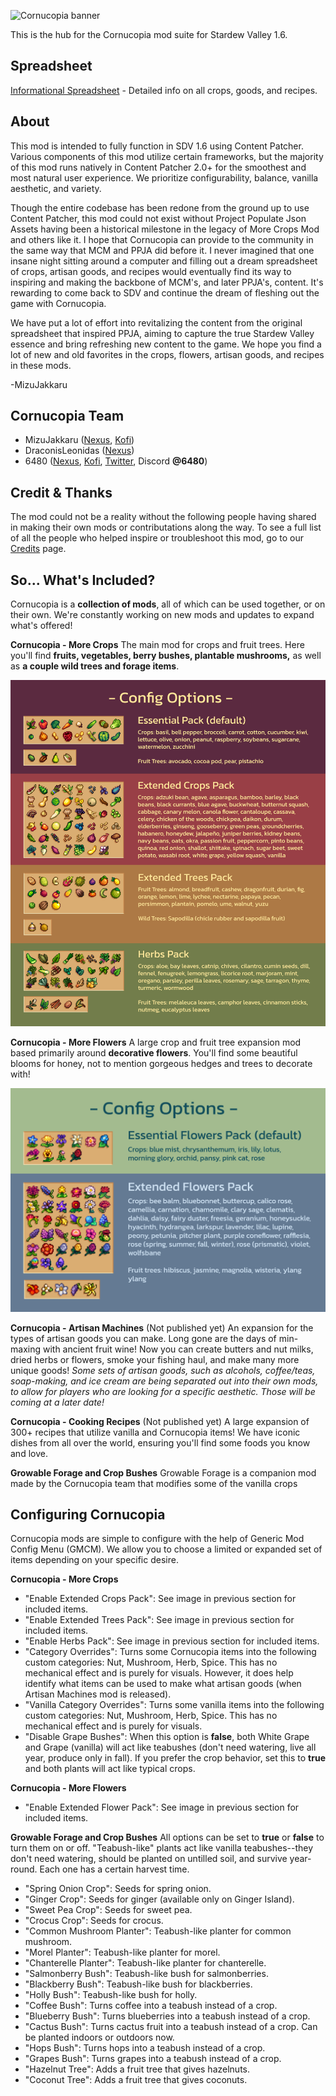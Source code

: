![Cornucopia banner](https://imgur.com/xeREF8V)

This is the hub for the Cornucopia mod suite for Stardew Valley 1.6.

## Spreadsheet
[Informational Spreadsheet](https://docs.google.com/spreadsheets/d/1uI14bL1yzDceOXVzhetJ5IeDYcrU0YgvzFUF-yKrxoM/edit?usp=sharing) - Detailed info on all crops, goods, and recipes.

## About
This mod is intended to fully function in SDV 1.6 using Content Patcher. Various components of this mod utilize certain frameworks, but the majority of this mod runs natively in Content Patcher 2.0+ for the smoothest and most natural user experience. We prioritize configurability, balance, vanilla aesthetic, and variety.

Though the entire codebase has been redone from the ground up to use Content Patcher, this mod could not exist without Project Populate Json Assets having been a historical milestone in the legacy of More Crops Mod and others like it. I hope that Cornucopia can provide to the community in the same way that MCM and PPJA did before it. I never imagined that one insane night sitting around a computer and filling out a dream spreadsheet of crops, artisan goods, and recipes would eventually find its way to inspiring and making the backbone of MCM's, and later PPJA's, content. It's rewarding to come back to SDV and continue the dream of fleshing out the game with Cornucopia.

We have put a lot of effort into revitalizing the content from the original spreadsheet that inspired PPJA, aiming to capture the true Stardew Valley essence and bring refreshing new content to the game. We hope you find a lot of new and old favorites in the crops, flowers, artisan goods, and recipes in these mods.

-MizuJakkaru

## Cornucopia Team
* MizuJakkaru ([Nexus](https://www.nexusmods.com/stardewvalley/users/2821799), [Kofi](https://ko-fi.com/mizujakkaru))
* DraconisLeonidas ([Nexus](https://www.nexusmods.com/stardewvalley/users/158706123))
* 6480 ([Nexus](https://www.nexusmods.com/users/55537262), [Kofi](https://ko-fi.com/6480k), [Twitter](https://twitter.com/6480n), Discord **@6480**)

## Credit & Thanks
The mod could not be a reality without the following people having shared in making their own mods or contributations along the way. To see a full list of all the people who helped inspire or troubleshoot this mod, go to our [Credits](https://github.com/MizuJakkaru/Cornucopia/blob/main/CREDITS.md) page.

## So... What's Included?
Cornucopia is a **collection of mods**, all of which can be used together, or on their own. We're constantly working on new mods and updates to expand what's offered!

**Cornucopia - More Crops** The main mod for crops and fruit trees. Here you'll find **fruits, vegetables, berry bushes, plantable mushrooms,** as well as **a couple wild trees and forage items**.

![A list of items included in More Crops](https://raw.githubusercontent.com/MizuJakkaru/Cornucopia/main/%5BCP%5D%20Cornucopia%20More%20Crops/config%20options.png)

**Cornucopia - More Flowers** A large crop and fruit tree expansion mod based primarily around **decorative flowers**. You'll find some beautiful blooms for honey, not to mention gorgeous hedges and trees to decorate with!

![A list of items included in More Crops](https://raw.githubusercontent.com/MizuJakkaru/Cornucopia/main/%5BCP%5D%20Cornucopia%20More%20Flowers/config%20options.png)

**Cornucopia - Artisan Machines** \(Not published yet\) An expansion for the types of artisan goods you can make. Long gone are the days of min-maxing with ancient fruit wine! Now you can create butters and nut milks, dried herbs or flowers, smoke your fishing haul, and make many more unique goods!
*Some sets of artisan goods, such as alcohols, coffee/teas, soap-making, and ice cream are being separated out into their own mods, to allow for players who are looking for a specific aesthetic. Those will be coming at a later date!*

**Cornucopia - Cooking Recipes** \(Not published yet\) A large expansion of 300+ recipes that utilize vanilla and Cornucopia items! We have iconic dishes from all over the world, ensuring you'll find some foods you know and love.

**Growable Forage and Crop Bushes** Growable Forage is a companion mod made by the Cornucopia team that modifies some of the vanilla crops 

## Configuring Cornucopia
Cornucopia mods are simple to configure with the help of Generic Mod Config Menu (GMCM). We allow you to choose a limited or expanded set of items depending on your specific desire.

**Cornucopia - More Crops**
* "Enable Extended Crops Pack": See image in previous section for included items.
* "Enable Extended Trees Pack": See image in previous section for included items.
* "Enable Herbs Pack": See image in previous section for included items.
* "Category Overrides": Turns some Cornucopia items into the following custom categories: Nut, Mushroom, Herb, Spice. This has no mechanical effect and is purely for visuals. However, it does help identify what items can be used to make what artisan goods (when Artisan Machines mod is released).
* "Vanilla Category Overrides": Turns some vanilla items into the following custom categories: Nut, Mushroom, Herb, Spice. This has no mechanical effect and is purely for visuals.
* "Disable Grape Bushes": When this option is **false**, both White Grape and Grape (vanilla) will act like teabushes (don't need watering, live all year, produce only in fall). If you prefer the crop behavior, set this to **true** and both plants will act like typical crops.

**Cornucopia - More Flowers**
* "Enable Extended Flower Pack": See image in previous section for included items.

**Growable Forage and Crop Bushes**
All options can be set to **true** or **false** to turn them on or off. "Teabush-like" plants act like vanilla teabushes--they don't need watering, should be planted on untilled soil, and survive year-round. Each one has a certain harvest time.
* "Spring Onion Crop": Seeds for spring onion.
* "Ginger Crop": Seeds for ginger (available only on Ginger Island).
* "Sweet Pea Crop": Seeds for sweet pea.
* "Crocus Crop": Seeds for crocus.
* "Common Mushroom Planter": Teabush-like planter for common mushroom.
* "Morel Planter": Teabush-like planter for morel.
* "Chanterelle Planter": Teabush-like planter for chanterelle.
* "Salmonberry Bush": Teabush-like bush for salmonberries.
* "Blackberry Bush": Teabush-like bush for blackberries.
* "Holly Bush": Teabush-like bush for holly.
* "Coffee Bush": Turns coffee into a teabush instead of a crop.
* "Blueberry Bush": Turns blueberries into a teabush instead of a crop.
* "Cactus Bush": Turns cactus fruit into a teabush instead of a crop. Can be planted indoors or outdoors now.
* "Hops Bush": Turns hops into a teabush instead of a crop.
* "Grapes Bush": Turns grapes into a teabush instead of a crop.
* "Hazelnut Tree": Adds a fruit tree that gives hazelnuts.
* "Coconut Tree": Adds a fruit tree that gives coconuts.
